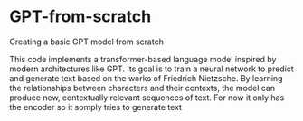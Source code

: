 # GPT-from-scratch
Creating a basic GPT model from scratch

This code implements a transformer-based language model inspired by modern architectures like GPT. Its goal is to train a neural network to predict and generate text based on the works of Friedrich Nietzsche. By learning the relationships between characters and their contexts, the model can produce new, contextually relevant sequences of text. For now it only has the encoder so it somply tries to generate text 
